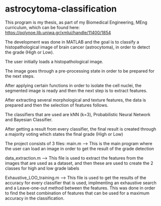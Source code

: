 # astrocytoma-classification

This program is my thesis, as part of my Biomedical Engineering, MEng curriculum, which can be found here: https://polynoe.lib.uniwa.gr/xmlui/handle/11400/1854

The development was done in MATLAB and the goal is to classify a histopathological image of brain cancer (astrocytoma), in order to detect the grade (High or Low). 

The user initially loads a histopathological image. 

The image goes through a pre-processing state in order to be prepared for the next steps. 

After applying certain functions in order to isolate the cell nuclei, the segmented image is ready and then the next step is to extract features. 

After extracting several morphological and texture features, the data is prepared and then the selection of features follows. 

The classifiers that are used are kNN (k=3), Probabilistic Neural Network and Bayesian Classifier. 

After getting a result from every classifier, the final result is created through a majority voting which states the final grade (High or Low)  




The project consists of 3 files:
main.m --> This is the main program where the user can load an image in order to get the result of the grade detection

data_extraction.m --> This file is used to extract the features from the images that are used as a dataset, and then these are used to create the 2 classes for high and low grade labels

Exhaustive_LOO_training.m --> This file is used to get the results of the accuracy for every classifier that is used, implmenting an exhaustive search and a Leave-one-out method between the features. This was done in order to find the best combination of features that can be used for a maximum accuracy in the classification.
